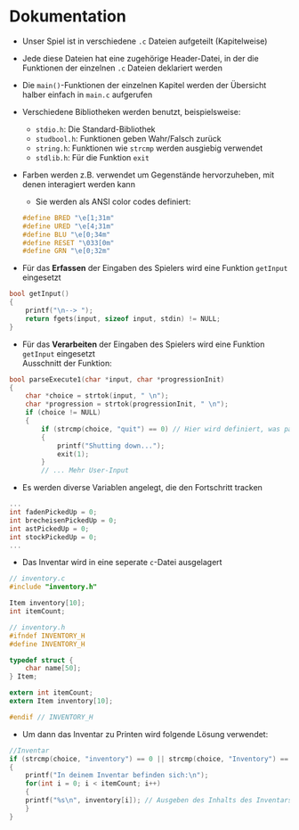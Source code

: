 # Dokumentation
- Unser Spiel ist in verschiedene `.c` Dateien aufgeteilt (Kapitelweise)
- Jede diese Dateien hat eine zugehörige Header-Datei, in der die Funktionen der einzelnen `.c` Dateien deklariert werden
- Die `main()`-Funktionen der einzelnen Kapitel werden der Übersicht halber einfach in `main.c` aufgerufen
- Verschiedene Bibliotheken werden benutzt, beispielsweise:
  - `stdio.h`: Die Standard-Bibliothek
  - `studbool.h`: Funktionen geben Wahr/Falsch zurück
  - `string.h`: Funktionen wie `strcmp` werden ausgiebig verwendet
  - `stdlib.h`: Für die Funktion `exit`
- Farben werden z.B. verwendet um Gegenstände hervorzuheben, mit denen interagiert werden kann
  - Sie werden als ANSI color codes definiert:
  ```C
  #define BRED "\e[1;31m"
  #define URED "\e[4;31m"
  #define BLU "\e[0;34m"
  #define RESET "\033[0m"
  #define GRN "\e[0;32m"
  ```

- Für das **Erfassen** der Eingaben des Spielers wird eine Funktion `getInput` eingesetzt
```C
bool getInput()
{
    printf("\n--> ");
    return fgets(input, sizeof input, stdin) != NULL;
}
```

- Für das **Verarbeiten** der Eingaben des Spielers wird eine Funktion `getInput` eingesetzt\
Ausschnitt der Funktion:
```C
bool parseExecute1(char *input, char *progressionInit)
{
    char *choice = strtok(input, " \n");
    char *progression = strtok(progressionInit, " \n");
    if (choice != NULL)
    {
        if (strcmp(choice, "quit") == 0) // Hier wird definiert, was passiert, wenn der Spieler "quit" eingibt
        {
            printf("Shutting down...");
            exit(1);
        }
        // ... Mehr User-Input
```

- Es werden diverse Variablen angelegt, die den Fortschritt tracken
```C
...
int fadenPickedUp = 0;
int brecheisenPickedUp = 0;
int astPickedUp = 0;
int stockPickedUp = 0;
...
```

- Das Inventar wird in eine seperate `c`-Datei ausgelagert
```C
// inventory.c
#include "inventory.h"

Item inventory[10];
int itemCount;

// inventory.h
#ifndef INVENTORY_H
#define INVENTORY_H

typedef struct {
    char name[50];
} Item;

extern int itemCount;
extern Item inventory[10];

#endif // INVENTORY_H
```
  - Um dann das Inventar zu Printen wird folgende Lösung verwendet:
  ```C
  //Inventar
  if (strcmp(choice, "inventory") == 0 || strcmp(choice, "Inventory") == 0)
  {
      printf("In deinem Inventar befinden sich:\n");
      for(int i = 0; i < itemCount; i++)
      {
      printf("%s\n", inventory[i]); // Ausgeben des Inhalts des Inventars
      }
  }
  ```



